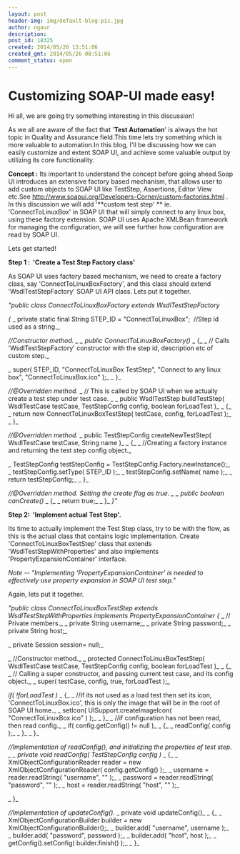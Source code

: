 ```yaml
---
layout: post
header-img: img/default-blog-pic.jpg
author: ngaur
description: 
post_id: 18325
created: 2014/05/26 13:51:06
created_gmt: 2014/05/26 08:51:06
comment_status: open
---
```


# Customizing SOAP-UI made easy!

Hi all, we are going try something interesting in this discussion!

As we all are aware of the fact that '**Test Automation**' is always the hot topic in Quality and Assurance field.This time lets try something which is more valuable to automation.In this blog, I'll be discussing how we can easily customize and extent SOAP UI, and achieve some valuable output by utilizing its core functionality.

**Concept :** Its important to understand the concept before going ahead.Soap UI introduces an extensive factory based mechanism, that allows user to add custom objects to SOAP UI like TestStep, Assertions, Editor View etc.See <http://www.soapui.org/Developers-Corner/custom-factories.html> . In this discussion we will add '**custom test step' ** ie. 'ConnectToLinuxBox' in SOAP UI that will simply connect to any linux box, using these factory extension. SOAP UI uses Apache XMLBean framework for managing the configuration, we will see further how configuration are read by SOAP UI.

Lets get started!

**Step 1 :  'Create a Test Step Factory class'**

As SOAP UI uses factory based mechanism, we need to create a factory class, say 'ConnectToLinuxBoxFactory', and this class should extend 'WsdlTestStepFactory' SOAP UI API class. Lets put it together.

_"public class ConnectToLinuxBoxFactory extends WsdlTestStepFactory_

_{_ _ private static final String STEP_ID = "ConnectToLinuxBox";  //Step id used as a string._

_//Constructor method. _ _ public ConnectToLinuxBoxFactory()_ _ {_ _ // Calls 'WsdlTestStepFactory' constructor with the step id, description etc of custom step._

_ super( STEP_ID, "ConnectToLinuxBox TestStep", "Connect to any linux box", "ConnectToLinuxBox.ico" );_ _ }_

_//@Overridden method._ _ // This is called by SOAP UI when we actually create a test step under test case. _ _ public WsdlTestStep buildTestStep( WsdlTestCase testCase, TestStepConfig config, boolean forLoadTest )_ _ {_ _ return new ConnectToLinuxBoxTestStep( testCase, config, forLoadTest );_ _ }_

_//@Overridden method._ _ public TestStepConfig createNewTestStep( WsdlTestCase testCase, String name )_ _ {_ _ //Creating a factory instance and returning the test step config object._

_ TestStepConfig testStepConfig = TestStepConfig.Factory.newInstance();_ _ testStepConfig.setType( STEP_ID );_ _ testStepConfig.setName( name );_ _ return testStepConfig;_ _ }_

_//@Overridden method. Setting the create flag as true. _ _ public boolean canCreate()_ _ {_ _ return true;_ _ }_ _}"_

**Step 2:  'Implement actual Test Step'.**

Its time to actually implement the Test Step class, try to be with the flow, as this is the actual class that contains logic implementation. Create 'ConnectToLinuxBoxTestStep' class that extends 'WsdlTestStepWithProperties' and also implements 'PropertyExpansionContainer' interface.

_Note -- "Implementing 'PropertyExpansionContainer' is needed to effectively use property expansion in SOAP UI test step."_

Again, lets put it together.

_"public class ConnectToLinuxBoxTestStep extends WsdlTestStepWithProperties implements PropertyExpansionContainer_ _{_ _ // Private members._ _ private String username;_ _ private String password;_ _ private String host;_

_ private Session session= null;_

_ //Constructor method._ _ protected ConnectToLinuxBoxTestStep( WsdlTestCase testCase, TestStepConfig config, boolean forLoadTest )_ _ {_ _ // Calling a super constructor, and passing current test case, and its config object._ _ super( testCase, config, true, forLoadTest );_

_if( !forLoadTest )_ _ {_ _ //If its not used as a load test then set its icon, 'ConnectToLinuxBox.ico', this is only the image that will be in the root of SOAP UI home._ _ setIcon( UISupport.createImageIcon( "ConnectToLinuxBox.ico" ) );_ _ }_ _ //if configuration has not been read, then read config._ _ if( config.getConfig() != null )_ _ {_ _ readConfig( config );_ _ }_ _ }_

_//Implementation of readConfig(), and initializing the properties of test step. _ _ private void readConfig( TestStepConfig config )_ _ {_ _ XmlObjectConfigurationReader reader = new XmlObjectConfigurationReader( config.getConfig() );_ _ username = reader.readString( "username", "" );_ _ password = reader.readString( "password", "" );_ _ host = reader.readString( "host", "" );_

_ }_

_//Implementation of updateConfig()._ _ private void updateConfig()_ _ {_ _ XmlObjectConfigurationBuilder builder = new XmlObjectConfigurationBuilder();_ _ builder.add( "username", username );_ _ builder.add( "password", password );_ _ builder.add( "host", host );_ _ getConfig().setConfig( builder.finish() );_ _ }_